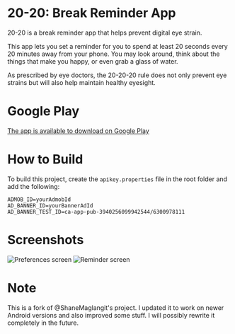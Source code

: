 # 20-20: Break Reminder App
20-20 is a break reminder app that helps prevent digital eye strain.

This app lets you set a reminder for you to spend at least 20 seconds every 20 minutes away from your phone. You may look around, think about the things that make you happy, or even grab a glass of water. 

As prescribed by eye doctors, the 20-20-20 rule does not only prevent eye strains but will also help maintain healthy eyesight.

# Google Play
[The app is available to download on Google Play](https://play.google.com/store/apps/details?id=com.mattgdot.a2020)

# How to Build
To build this project, create the `apikey.properties` file in the root folder and add the following:
```
ADMOB_ID=yourAdmobId
AD_BANNER_ID=yourBannerAdId
AD_BANNER_TEST_ID=ca-app-pub-3940256099942544/6300978111
```

# Screenshots
![Preferences screen](https://cdn.discordapp.com/attachments/1129376271541997568/1146120510195912724/Screenshot_20230829_173226_framed.png)
![Reminder screen](https://cdn.discordapp.com/attachments/1129376271541997568/1146120510451761232/Screenshot_20230829_173833_framed.png)

# Note
This is a fork of @ShaneMaglangit's project. I updated it to work on newer Android versions and also improved some stuff. I will possibly rewrite it completely in the future.
